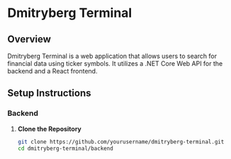 # Dmitryberg Terminal

## Overview

Dmitryberg Terminal is a web application that allows users to search for financial data using ticker symbols. It utilizes a .NET Core Web API for the backend and a React frontend.

## Setup Instructions

### Backend

1. **Clone the Repository**

   ```bash
   git clone https://github.com/yourusername/dmitryberg-terminal.git
   cd dmitryberg-terminal/backend
